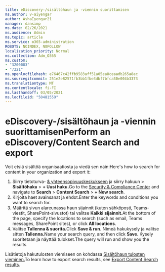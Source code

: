 ```yaml
---
title: eDiscovery-/sisältöhaun ja -viennin suorittamisen
ms.author: v-aiyengar
author: AshaIyengar21
manager: dansimp
ms.date: 02/26/2021
ms.audience: Admin
ms.topic: article
ms.service: o365-administration
ROBOTS: NOINDEX, NOFOLLOW
localization_priority: Normal
ms.collection: Adm_O365
ms.custom:
- "3200003"
- "7221"
ms.openlocfilehash: e76467c42ffb9583aff51a05ea8ceaadb265a8ac
ms.sourcegitcommit: 251e2e82571fb3bb1fbe3dbf7bfca30e004b3373
ms.translationtype: MT
ms.contentlocale: fi-FI
ms.lasthandoff: 03/05/2021
ms.locfileid: "50481559"
---
```

# <a name="perform-an-ediscoverycontent-search-and-export"></a><span data-ttu-id="91566-102">eDiscovery-/sisältöhaun ja -viennin suorittamisen</span><span class="sxs-lookup"><span data-stu-id="91566-102">Perform an eDiscovery/Content Search and export</span></span>

<span data-ttu-id="91566-103">Voit etsiä sisältöä organisaatiosta ja viedä sen näin:</span><span class="sxs-lookup"><span data-stu-id="91566-103">Here's how to search for content in your organization and export it:</span></span>

1. <span data-ttu-id="91566-104">Siirry tietoturva- [& yhteensopivuuskeskukseen](https://go.microsoft.com/fwlink/?linkid=2086958) ja siirry hakuun   >  **Sisältöhaku**  >  **+ Uusi haku.**</span><span class="sxs-lookup"><span data-stu-id="91566-104">Go to the [Security & Compliance Center](https://go.microsoft.com/fwlink/?linkid=2086958) and navigate to **Search** > **Content Search** > **+ New search**.</span></span>
1. <span data-ttu-id="91566-105">Kirjoita haet avainsanat ja ehdot.</span><span class="sxs-lookup"><span data-stu-id="91566-105">Enter the keywords and conditions you want to search for.</span></span>
1. <span data-ttu-id="91566-106">Määritä sivun alareunassa haun sijainnit (kuten sähköposti, Teams-viestit, SharePoint-sivustot) tai valitse **Kaikki sijainnit.**</span><span class="sxs-lookup"><span data-stu-id="91566-106">At the bottom of the page, specify the locations to search (such as email, Teams messages, SharePoint sites), or click **All locations**.</span></span>
1. <span data-ttu-id="91566-107">Valitse **Tallenna & suorita.**</span><span class="sxs-lookup"><span data-stu-id="91566-107">Click **Save & run**.</span></span> <span data-ttu-id="91566-108">Nimeä hakukysely ja valitse sitten **Tallenna.**</span><span class="sxs-lookup"><span data-stu-id="91566-108">Name your search query, and then click **Save**.</span></span> <span data-ttu-id="91566-109">Kysely suoritetaan ja näyttää tulokset.</span><span class="sxs-lookup"><span data-stu-id="91566-109">The query will run and show you the results.</span></span>

<span data-ttu-id="91566-110">Lisätietoja hakutulosten viemiseen on kohdassa [Sisältöhaun tulosten vieminen.](https://go.microsoft.com/fwlink/?linkid=2102118)</span><span class="sxs-lookup"><span data-stu-id="91566-110">To learn how to export search results, see [Export Content Search results](https://go.microsoft.com/fwlink/?linkid=2102118).</span></span>

